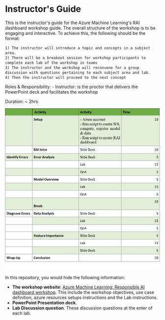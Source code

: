 # Instructor's Guide

This is the instructor's guide for the Azure Machine Learning's RAI dashboard workshop guide.  The overall structure of the workshop is to be engaging and interactive.   To achieve this, the following should be the format:

	1) The instructor will introduce a topic and concepts in a subject area.
	2) There will be a breakout session for workshop participants to complete each lab of the workshop in teams
	3) The instructor and the workshop will reconvene for a group discussion with questions pertaining to each subject area and lab.
	4) Then the instructor will proceed to the next concept


Roles & Responsibility:
	- Instructor: is the proctor that delivers the PowerPoint deck and facilitates the workshop

Duration:  ~ 2hrs

![workshop schedule](/img/workshop-schedule.png)

In this repository, you would hide the following information:

- **The workshop website**: [Azure Machine Learning: Responsible AI dashboard workshop](https://ruyakubu.github.io/rai-dashboard-workshop/).   This include the workshop objectives, use case definition, azure resources setups instructions and the Lab instructions.
- **PowerPoint Presentation deck**.
- **Lab Discussion question**.  These discussion questions at the enter of each lab.

